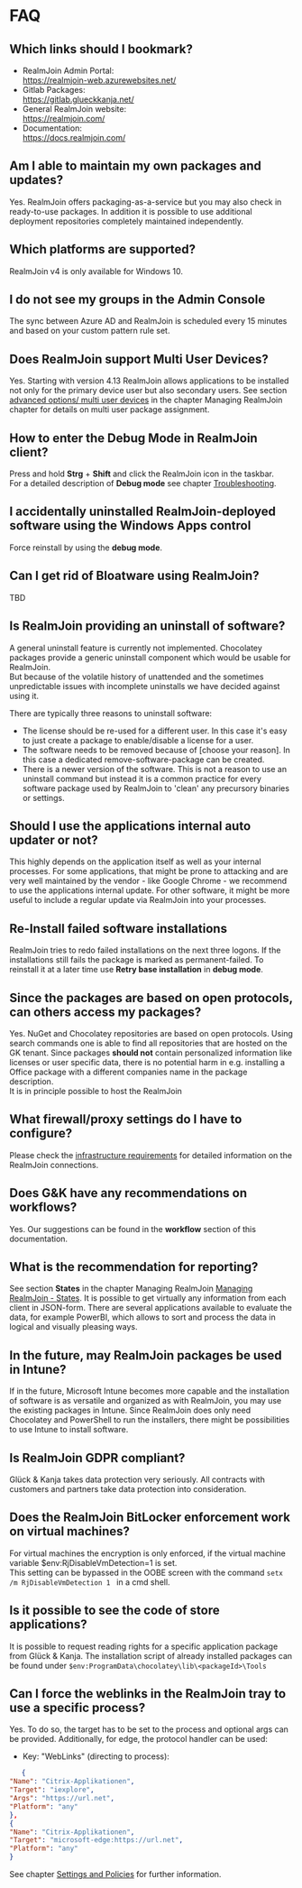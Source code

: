
# FAQ

## Which links should I bookmark?

* RealmJoin Admin Portal:  
    <https://realmjoin-web.azurewebsites.net/>
* Gitlab Packages:  
    <https://gitlab.glueckkanja.net/>
* General RealmJoin website:  
    <https://realmjoin.com/>
* Documentation:  
    <https://docs.realmjoin.com/>

## Am I able to maintain my own packages and updates?

Yes. RealmJoin offers packaging-as-a-service but you may also check in ready-to-use packages. In addition it is possible to use additional deployment repositories completely maintained independently.

## Which platforms are supported?

RealmJoin v4 is only available for Windows 10.

## I do not see my groups in the Admin Console

The sync between Azure AD and RealmJoin is scheduled every 15 minutes and based on your custom pattern rule set.

## Does RealmJoin support Multi User Devices?

Yes. Starting with version 4.13 RealmJoin allows applications to be installed not only for the primary device user but also secondary users. See section [advanced options/ multi user devices](http://docs.realmjoin.com/managing-realmjoin.html#advanced-options) in the chapter Managing RealmJoin chapter for details on multi user package assignment.

## How to enter the Debug Mode in RealmJoin client?

Press and hold **Strg** + **Shift** and click the RealmJoin icon in the taskbar.  
For a detailed description of **Debug mode** see chapter [Troubleshooting](troubleshooting.md).

## I accidentally uninstalled RealmJoin-deployed software using the Windows Apps control

Force reinstall by using the **debug mode**.

## Can I get rid of Bloatware using RealmJoin?

TBD
<!--Bloatware: 
Installer von Bloatware uninstaller, nicht einfach, da auch von MS Seite über den Store Software vorinstalliert wird
StandardBloatware, und Hersteller eigene Software, kann schwierig bereinigt werden, ggf neu aufzusetzen
"Win 10 Push Button Reset" soll zu Clean Windows f�hren, dann ist man im OOBE (f�r AAD Join), aber ist noch nicht fix-->

## Is RealmJoin providing an uninstall of software?

A general uninstall feature is currently not implemented. Chocolatey packages provide a generic uninstall component which would be usable for RealmJoin.  
But because of the volatile history of unattended and the sometimes unpredictable issues with incomplete uninstalls we have decided against using it.

There are typically three reasons to uninstall software:

* The license should be re-used for a different user. In this case it's easy to just create a package to enable/disable a license for a user.
* The software needs to be removed because of [choose your reason]. In this case a dedicated remove-software-package can be created.
* There is a newer version of the software. This is not a reason to use an uninstall command but instead it is a common practice for every software package used by RealmJoin to 'clean' any precursory binaries or settings.

## Should I use the applications internal auto updater or not?

This highly depends on the application itself as well as your internal processes. For some applications, that might be prone to attacking and are very well maintained by the vendor - like Google Chrome - we recommend to use the applications internal update. For other software, it might be more useful to include a regular update via RealmJoin into your processes.  

## Re-Install failed software installations

RealmJoin tries to redo failed installations on the next three logons. If the installations still fails the package is marked as permanent-failed. To reinstall it at a later time use **Retry base installation** in **debug mode**.

## Since the packages are based on open protocols, can others access my packages?

Yes. NuGet and Chocolatey repositories are based on open protocols. Using search commands one is able to find all repositories that are hosted on the GK tenant. Since packages **should not** contain personalized information like licenses or user specific data, there is no potential harm in e.g. installing a Office package with a different companies name in the package description.  
It is in principle possible to host the RealmJoin

## What firewall/proxy settings do I have to configure?

Please check the [infrastructure requirements](http://docs.realmjoin.com/infrastructure.html#network) for detailed information on the RealmJoin connections.  

## Does G&K have any recommendations on workflows?

Yes. Our suggestions can be found in the **workflow** section of this documentation.  

## What is the recommendation for reporting?

See section **States** in the chapter Managing RealmJoin [Managing RealmJoin - States](http://docs.realmjoin.com/managing-realmjoin.html#states). It is possible to get virtually any information from each client in JSON-form. There are several applications available to evaluate the data, for example PowerBI, which allows to sort and process the data in logical and visually pleasing ways.  

## In the future, may RealmJoin packages be used in Intune?

If in the future, Microsoft Intune becomes more capable and the installation of software is as versatile and organized as with RealmJoin, you may use the existing packages in Intune. Since RealmJoin does only need Chocolatey and PowerShell to run the installers, there might be possibilities to use Intune to install software.  

## Is RealmJoin GDPR compliant?

Glück & Kanja takes data protection very seriously. All contracts with customers and partners take data protection into consideration.

## Does the RealmJoin BitLocker enforcement work on virtual machines?

For virtual machines the encryption is only enforced, if the virtual machine variable $env:RjDisableVmDetection=1 is set.  
This setting can be bypassed in the OOBE screen with the command ``setx /m RjDisableVmDetection 1 `` in a cmd shell.  

## Is it possible to see the code of store applications?

It is possible to request reading rights for a specific application package from Glück & Kanja. The installation script of already installed packages can be found under ``$env:ProgramData\chocolatey\lib\<packageId>\Tools``

## Can I force the weblinks in the RealmJoin tray to use a specific process?

Yes. To do so, the target has to be set to the process and optional args can be provided. Additionally, for edge, the protocol handler can be used:

- Key: "WebLinks" (directing to process):

```JSON
   {
"Name": "Citrix-Applikationen",
"Target": "iexplore",
"Args": "https://url.net",
"Platform": "any"
},
{
"Name": "Citrix-Applikationen",
"Target": "microsoft-edge:https://url.net",
"Platform": "any"
}

```

See chapter [Settings and Policies](policies.md) for further information.
